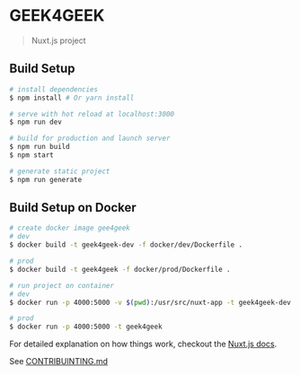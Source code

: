 # GEEK4GEEK

> Nuxt.js project

## Build Setup

``` bash
# install dependencies
$ npm install # Or yarn install

# serve with hot reload at localhost:3000
$ npm run dev

# build for production and launch server
$ npm run build
$ npm start

# generate static project
$ npm run generate
```
## Build Setup on Docker

``` bash
# create docker image gee4geek
# dev
$ docker build -t geek4geek-dev -f docker/dev/Dockerfile .

# prod
$ docker build -t geek4geek -f docker/prod/Dockerfile . 

# run project on container
# dev
$ docker run -p 4000:5000 -v $(pwd):/usr/src/nuxt-app -t geek4geek-dev

# prod
$ docker run -p 4000:5000 -t geek4geek


```

For detailed explanation on how things work, checkout the [Nuxt.js docs](https://github.com/nuxt/nuxt.js).

See [CONTRIBUINTING.md](CONTRIBUITING.md)

